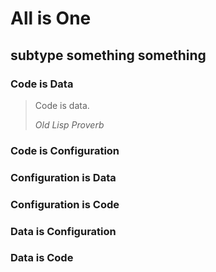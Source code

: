 # All is One

## subtype something something

### Code is Data

> Code is data.
>
> <cite>Old Lisp Proverb</cite>

### Code is Configuration

### Configuration is Data

### Configuration is Code

### Data is Configuration

### Data is Code